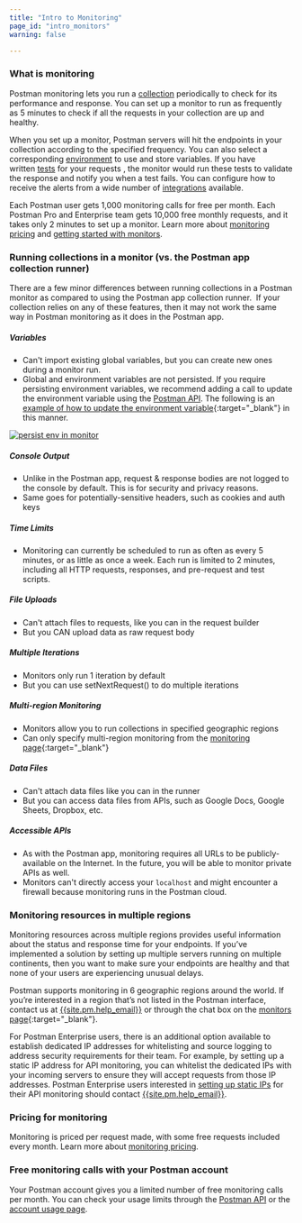 ```yaml
---
title: "Intro to Monitoring"
page_id: "intro_monitors"
warning: false

---
```


### What is monitoring

Postman monitoring lets you run a [collection](/docs/postman/collections/creating_collections) periodically to check for its performance and response. You can set up a monitor to run as frequently as 5 minutes to check if all the requests in your collection are up and healthy. 

When you set up a monitor, Postman servers will hit the endpoints in your collection according to the specified frequency. You can also select a corresponding [environment](/docs/postman/environments_and_globals/manage_environments) to use and store variables. If you have written [tests](/docs/postman/scripts/test_scripts) for your requests , the monitor would run these tests to validate the response and notify you when a test fails. You can configure how to receive the alerts from a wide number of [integrations](/docs/pro/integrations/intro_integrations) available.

Each Postman user gets 1,000 monitoring calls for free per month. Each Postman Pro and Enterprise team gets 10,000 free monthly requests, and it takes only 2 minutes to set up a monitor. Learn more about [monitoring pricing](/docs/postman/monitors/pricing_monitors) and [getting started with monitors](/docs/postman/monitors/setting_up_monitor).

### Running collections in a monitor (vs. the Postman app collection runner)

There are a few minor differences between running collections in a Postman monitor as compared to using the Postman app collection runner.  If your collection relies on any of these features, then it may not work the same way in Postman monitoring as it does in the Postman app.

##### **Variables**

   *   Can't import existing global variables, but you can create new ones during a monitor run.
   *   Global and environment variables are not persisted. If you require persisting environment variables, we recommend adding a call to update the environment variable using the [Postman API](/docs/pro/pro_api/intro_api). The following is an [example of how to update the environment variable](https://documenter.getpostman.com/view/218543/lunch-picker/6fWy4Ao#fe7e2416-4af9-fffc-02af-b8fc2c58a181){:target="_blank"} in this manner.

   [![persist env in monitor](https://s3.amazonaws.com/postman-static-getpostman-com/postman-docs/monitorPersistEnv.png)](https://s3.amazonaws.com/postman-static-getpostman-com/postman-docs/monitorPersistEnv.png)

##### **Console Output**

   *   Unlike in the Postman app, request & response bodies are not logged to the console by default. This is for security and privacy reasons.
   *   Same goes for potentially-sensitive headers, such as cookies and auth keys

##### **Time Limits**

   *   Monitoring can currently be scheduled to run as often as every 5 minutes, or as little as once a week. Each run is limited to 2 minutes, including all HTTP requests, responses, and pre-request and test scripts.

##### **File Uploads**

   *   Can't attach files to requests, like you can in the request builder
   *   But you CAN upload data as raw request body

##### **Multiple Iterations**

   *   Monitors only run 1 iteration by default
   *   But you can use setNextRequest() to do multiple iterations

##### **Multi-region Monitoring**

   *   Monitors allow you to run collections in specified geographic regions
   *   Can only specify multi-region monitoring from the [monitoring page](https://monitor.getpostman.com){:target="_blank"}

##### **Data Files**

   *   Can't attach data files like you can in the runner
   *   But you can access data files from APIs, such as Google Docs, Google Sheets, Dropbox, etc.

##### **Accessible APIs**

   * As with the Postman app, monitoring requires all URLs to be publicly-available on the Internet. In the future, you will be able to monitor private APIs as well.
   * Monitors can't directly access your `localhost` and might encounter a firewall because monitoring runs in the Postman cloud.

### Monitoring resources in multiple regions

Monitoring resources across multiple regions provides useful information about the status and response time for your endpoints. If you’ve implemented a solution by setting up multiple servers running on multiple continents, then you want to make sure your endpoints are healthy and that none of your users are experiencing unusual delays.

Postman supports monitoring in 6 geographic regions around the world. If you’re interested in a region that’s not listed in the Postman interface, contact us at [{{site.pm.help_email}}](mailto:{{site.pm.help_email}}) or through the chat box on the [monitors page](https://monitor.getpostman.com){:target="_blank"}.

For Postman Enterprise users, there is an additional option available to establish dedicated IP addresses for whitelisting and source logging to address security requirements for their team. For example, by setting up a static IP address for API monitoring, you can whitelist the dedicated IPs with your incoming servers to ensure they will accept requests from those IP addresses. Postman Enterprise users interested in [setting up static IPs](/docs/v6/enterprise/using_static_IPs_to_monitor) for their API monitoring should contact [{{site.pm.help_email}}](mailto:{{site.pm.help_email}}).

### Pricing for monitoring

Monitoring is priced per request made, with some free requests included every month. Learn more about [monitoring pricing](/docs/postman/monitors/pricing_monitors).

### Free monitoring calls with your Postman account

Your Postman account gives you a limited number of free monitoring calls per month. You can check your usage limits through the [Postman API](https://docs.api.getpostman.com) or the [account usage page](https://go.pstmn.io/postman-account-limits).
